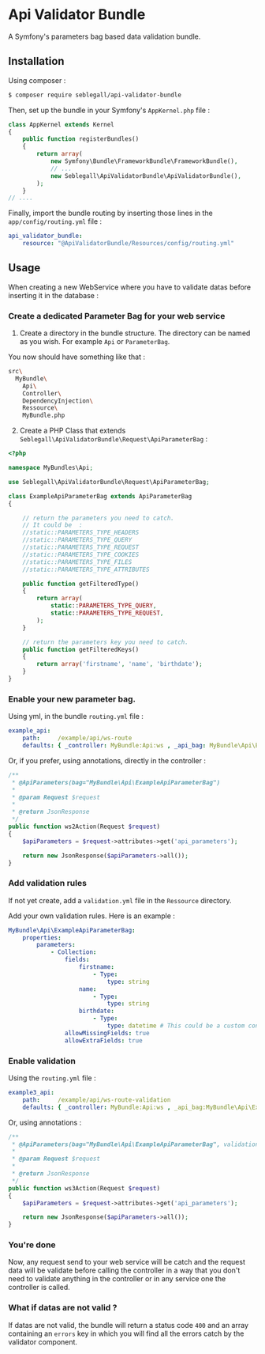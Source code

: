 # Api Validator Bundle

A Symfony's parameters bag based data validation bundle.

## Installation

Using composer :

```sh
$ composer require seblegall/api-validator-bundle
```

Then, set up the bundle in your Symfony's `AppKernel.php` file :

```PHP
class AppKernel extends Kernel
{
    public function registerBundles()
    {
        return array(
            new Symfony\Bundle\FrameworkBundle\FrameworkBundle(),
            // ...
            new Seblegall\ApiValidatorBundle\ApiValidatorBundle(),
        );
    }
// ....
```
Finally, import the bundle routing by inserting those lines in the `app/config/routing.yml` file :

```yml
api_validator_bundle:
    resource: "@ApiValidatorBundle/Resources/config/routing.yml"
```

## Usage

When creating a new WebService where you have to validate datas before inserting it in the database :

### Create a dedicated Parameter Bag for your web service

1. Create a directory in the bundle structure. The directory can be named as you wish. For example `Api` or `ParameterBag`.

You now should have something like that :

```sh
src\
  MyBundle\
    Api\
    Controller\
    DependencyInjection\
    Ressource\
    MyBundle.php
```

2. Create a PHP Class that extends `Seblegall\ApiValidatorBundle\Request\ApiParameterBag` :

```PHP
<?php

namespace MyBundles\Api;

use Seblegall\ApiValidatorBundle\Request\ApiParameterBag;

class ExampleApiParameterBag extends ApiParameterBag
{

    // return the parameters you need to catch.
    // It could be  :
    //static::PARAMETERS_TYPE_HEADERS
    //static::PARAMETERS_TYPE_QUERY
    //static::PARAMETERS_TYPE_REQUEST
    //static::PARAMETERS_TYPE_COOKIES
    //static::PARAMETERS_TYPE_FILES
    //static::PARAMETERS_TYPE_ATTRIBUTES

    public function getFilteredType()
    {
        return array(
            static::PARAMETERS_TYPE_QUERY,
            static::PARAMETERS_TYPE_REQUEST,
        );
    }

    // return the parameters key you need to catch.
    public function getFilteredKeys()
    {
        return array('firstname', 'name', 'birthdate');
    }
}
```

### Enable your new parameter bag.

Using yml, in the bundle `routing.yml` file :

```yml
example_api:
    path:     /example/api/ws-route
    defaults: { _controller: MyBundle:Api:ws , _api_bag: MyBundle\Api\ExampleApiParameterBag }
```
Or, if you prefer, using annotations, directly in the controller :

```PHP
/**
 * @ApiParameters(bag="MyBundle\Api\ExampleApiParameterBag")
 *
 * @param Request $request
 *
 * @return JsonResponse
 */
public function ws2Action(Request $request)
{
    $apiParameters = $request->attributes->get('api_parameters');

    return new JsonResponse($apiParameters->all());
}
```

### Add validation rules

If not yet create, add a `validation.yml` file in the `Ressource` directory.

Add your own validation rules. Here is an example :

```yml
MyBundle\Api\ExampleApiParameterBag:
    properties:
        parameters:
            - Collection:
                fields:
                    firstname:
                        - Type:
                            type: string
                    name:
                        - Type:
                            type: string
                    birthdate:
                        - Type:
                            type: datetime # This could be a custom contraint
                allowMissingFields: true
                allowExtraFields: true

```

### Enable validation

Using the `routing.yml` file :

```yml
example3_api:
    path:     /example/api/ws-route-validation
    defaults: { _controller: MyBundle:Api:ws , _api_bag:MyBundle\Api\ExampleApiParameterBag, _api_validation: true }
```

Or, using annotations :

```PHP
/**
 * @ApiParameters(bag="MyBundle\Api\ExampleApiParameterBag", validation=true)
 *
 * @param Request $request
 *
 * @return JsonResponse
 */
public function ws3Action(Request $request)
{
    $apiParameters = $request->attributes->get('api_parameters');

    return new JsonResponse($apiParameters->all());
}
```

### You're done

Now, any request send to your web service will be catch and the request data will be validate before calling the controller in a way that you don't need to validate anything in the controller or in any service one the controller is called.

### What if datas are not valid ?

If datas are not valid, the bundle will return a status code `400` and an array containing an `errors` key in which you will find all the errors catch by the validator component.
